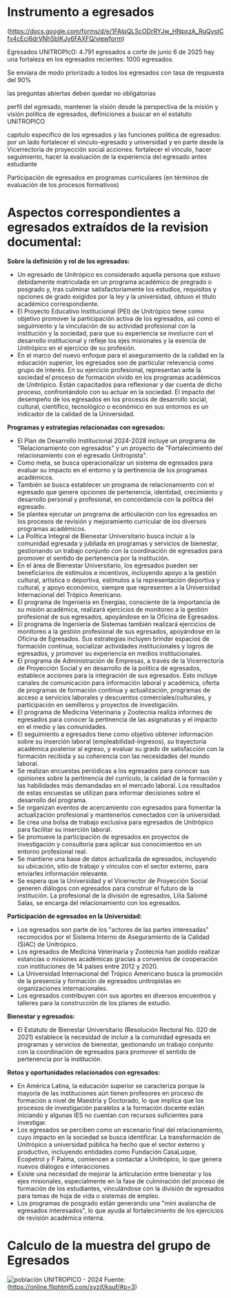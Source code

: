 # Instrumento a egresados
(https://docs.google.com/forms/d/e/1FAIpQLScODrRYJw_HNpxzA_RuQvstCfv4cEci6drVNh5bIKJv6FAXFQ/viewform)

Egresados UNITROPIcO: 4.791 egresados a corte de junio 6 de 2025
hay una fortaleza en los egresados recientes: 1000 egresados.

Se enviara de modo priorizado a todos los egresados
con tasa de respuesta del 90%

las preguntas abiertas deben quedar no obligatorias

perfil del egresado, mantener la visión desde la perspectiva de la misión y visión
politica de egresados, definiciones a buscar en el estatuto UNITROPICO

capitulo específico de los egresados y las funciones
política de egresados: 
por un lado fortalecer el vinculo-egresado y universidad y en parte desde la Vicerrectoria de proyección social
acciones: fortalecer el vínculo, hacer seguimiento, hacer la evaluación de la experiencia del egresado antes estudiante

Participación de egresados en programas curriculares (en términos de evaluación de los procesos formativos)




# Aspectos  correspondientes a egresados extraídos de la revision documental:

**Sobre la definición y rol de los egresados:**

*   Un egresado de Unitrópico es considerado aquella persona que estuvo debidamente matriculada en un programa académico de pregrado o posgrado y, tras culminar satisfactoriamente los estudios, requisitos y opciones de grado exigidos por la ley y la universidad, obtuvo el título académico correspondiente.
*   El Proyecto Educativo Institucional (PEI) de Unitrópico tiene como objetivo promover la participación activa de los egresados, así como el seguimiento y la vinculación de su actividad profesional con la institución y la sociedad, para que su experiencia se involucre con el desarrollo institucional y refleje los ejes misionales y la esencia de Unitrópico en el ejercicio de su profesión.
*   En el marco del nuevo enfoque para el aseguramiento de la calidad en la educación superior, los egresados son de particular relevancia como grupo de interés. En su ejercicio profesional, representan ante la sociedad el proceso de formación vivido en los programas académicos de Unitrópico. Están capacitados para reflexionar y dar cuenta de dicho proceso, confrontándolo con su actuar en la sociedad. El impacto del desempeño de los egresados en los procesos de desarrollo social, cultural, científico, tecnológico o económico en sus entornos es un indicador de la calidad de la Universidad.

**Programas y estrategias relacionadas con egresados:**

*   El Plan de Desarrollo Institucional 2024-2028 incluye un programa de "Relacionamiento con egresados" y un proyecto de "Fortalecimiento del relacionamiento con el egresado Unitropista".
*   Como meta, se busca operacionalizar un sistema de egresados para evaluar su impacto en el entorno y la pertinencia de los programas académicos.
*   También se busca establecer un programa de relacionamiento con el egresado que genere opciones de pertenencia, identidad, crecimiento y desarrollo personal y profesional, en concordancia con la política del egresado.
*   Se plantea ejecutar un programa de articulación con los egresados en los procesos de revisión y mejoramiento curricular de los diversos programas académicos.
*   La Política Integral de Bienestar Universitario busca incluir a la comunidad egresada y jubilada en programas y servicios de bienestar, gestionando un trabajo conjunto con la coordinación de egresados para promover el sentido de pertenencia por la institución.
*   En el área de Bienestar Universitario, los egresados pueden ser beneficiarios de estímulos e incentivos, incluyendo apoyo a la gestión cultural, artística o deportiva, estímulos a la representación deportiva y cultural, y apoyo económico, siempre que representen a la Universidad Internacional del Trópico Americano.
*   El programa de Ingeniería en Energías, consciente de la importancia de su misión académica, realizará ejercicios de monitoreo a la gestión profesional de sus egresados, apoyándose en la Oficina de Egresados.
*   El programa de Ingeniería de Sistemas también realizará ejercicios de monitoreo a la gestión profesional de sus egresados, apoyándose en la Oficina de Egresados. Sus estrategias incluyen brindar espacios de formación continua, socializar actividades institucionales y logros de egresados, y promover su experiencia en medios institucionales.
*   El programa de Administración de Empresas, a través de la Vicerrectoría de Proyección Social y en desarrollo de la política de egresados, establece acciones para la integración de sus egresados. Esto incluye canales de comunicación para información laboral y académica, oferta de programas de formación continua y actualización, programas de acceso a servicios laborales y descuentos comerciales/culturales, y participación en semilleros y proyectos de investigación.
*   El programa de Medicina Veterinaria y Zootecnia realiza informes de egresados para conocer la pertinencia de las asignaturas y el impacto en el medio y las comunidades.
*   El seguimiento a egresados tiene como objetivo obtener información sobre su inserción laboral (empleabilidad-ingresos), su trayectoria académica posterior al egreso, y evaluar su grado de satisfacción con la formación recibida y su coherencia con las necesidades del mundo laboral.
*   Se realizan encuestas periódicas a los egresados para conocer sus opiniones sobre la pertinencia del currículo, la calidad de la formación y las habilidades más demandadas en el mercado laboral. Los resultados de estas encuestas se utilizan para informar decisiones sobre el desarrollo del programa.
*   Se organizan eventos de acercamiento con egresados para fomentar la actualización profesional y mantenerlos conectados con la universidad.
*   Se crea una bolsa de trabajo exclusiva para egresados de Unitrópico para facilitar su inserción laboral.
*   Se promueve la participación de egresados en proyectos de investigación y consultoría para aplicar sus conocimientos en un entorno profesional real.
*   Se mantiene una base de datos actualizada de egresados, incluyendo su ubicación, sitio de trabajo y vínculos con el sector externo, para enviarles información relevante.
*   Se espera que la Universidad y el Vicerrector de Proyección Social generen diálogos con egresados para construir el futuro de la institución. La profesional de la división de egresados, Lilia Salomé Salas, se encarga del relacionamiento con los egresados.

**Participación de egresados en la Universidad:**

*   Los egresados son parte de los "actores de las partes interesadas" reconocidos por el Sistema Interno de Aseguramiento de la Calidad (SIAC) de Unitrópico.
*   Los egresados de Medicina Veterinaria y Zootecnia han podido realizar estancias o misiones académicas gracias a convenios de cooperación con instituciones de 14 países entre 2012 y 2020.
*   La Universidad Internacional del Trópico Americano busca la promoción de la presencia y formación de egresados unitropistas en organizaciones internacionales.
*   Los egresados contribuyen con sus aportes en diversos encuentros y talleres para la construcción de los planes de estudio.

**Bienestar y egresados:**

*   El Estatuto de Bienestar Universitario (Resolución Rectoral No. 020 de 2021) establece la necesidad de incluir a la comunidad egresada en programas y servicios de bienestar, gestionando un trabajo conjunto con la coordinación de egresados para promover el sentido de pertenencia por la institución.

**Retos y oportunidades relacionados con egresados:**

*   En América Latina, la educación superior se caracteriza porque la mayoría de las instituciones aún tienen profesores en proceso de formación a nivel de Maestría y Doctorado, lo que implica que los procesos de investigación paralelos a la formación docente están iniciando y algunas IES no cuentan con recursos suficientes para investigar.
*   Los egresados se perciben como un escenario final del relacionamiento, cuyo impacto en la sociedad se busca identificar. La transformación de Unitrópico a universidad pública ha hecho que el sector externo y productivo, incluyendo entidades como Fundación CasaLuque, Ecopetrol y F Palma, comiencen a contactar a Unitrópico, lo que genera nuevos diálogos e interacciones.
*   Existe una necesidad de mejorar la articulación entre bienestar y los ejes misionales, especialmente en la fase de culminación del proceso de formación de los estudiantes, vinculándose con la división de egresados para temas de hoja de vida o sistemas de empleo.
*   Los programas de posgrado están generando una "mini avalancha de egresados interesados", lo que ayuda al fortalecimiento de los ejercicios de revisión académica interna.

# Calculo de la muestra del grupo de Egresados

![poblacíón UNITROPICO - 2024](https://github.com/user-attachments/assets/927f8281-f9f9-4511-ad13-236e16e2f30a)
Fuente: (https://online.fliphtml5.com/xyzjf/ksuf/#p=3)


